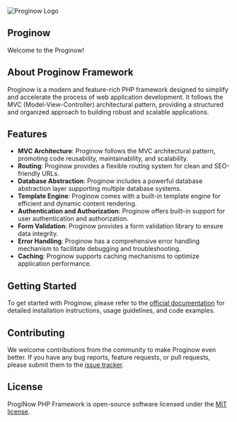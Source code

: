 ![Proginow Logo](https://avatars.githubusercontent.com/u/156534492?s=200&v=4)
## Proginow
Welcome to the Proginow!
## About Proginow Framework
Proginow is a modern and feature-rich PHP framework designed to simplify and accelerate the process of web application development. It follows the MVC (Model-View-Controller) architectural pattern, providing a structured and organized approach to building robust and scalable applications.
## Features
- **MVC Architecture**: Proginow follows the MVC architectural pattern, promoting code reusability, maintainability, and scalability.
- **Routing**: Proginow provides a flexible routing system for clean and SEO-friendly URLs.
- **Database Abstraction**: Proginow includes a powerful database abstraction layer supporting multiple database systems.
- **Template Engine**: Proginow comes with a built-in template engine for efficient and dynamic content rendering.
- **Authentication and Authorization**: Proginow offers built-in support for user authentication and authorization.
- **Form Validation**: Proginow provides a form validation library to ensure data integrity.
- **Error Handling**: Proginow has a comprehensive error handling mechanism to facilitate debugging and troubleshooting.
- **Caching**: Proginow supports caching mechanisms to optimize application performance.
## Getting Started
To get started with Proginow, please refer to the [official documentation](https://proginow.com/documentation) for detailed installation instructions, usage guidelines, and code examples.
## Contributing
We welcome contributions from the community to make Proginow even better. If you have any bug reports, feature requests, or pull requests, please submit them to the [issue tracker](https://github.com/proginow/proginow/issues).
## License
ProgiNow PHP Framework is open-source software licensed under the [MIT license](https://opensource.org/licenses/MIT).
